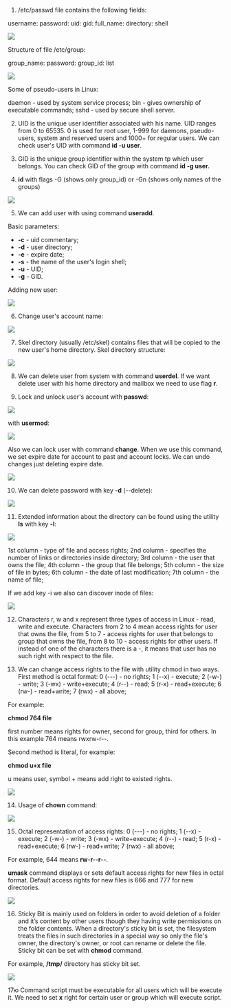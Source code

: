 1. /etc/passwd file contains the following fields:

username: password: uid: gid: full_name: directory: shell

![](./images/image1.png)

Structure of file /etc/group:

group_name: password: group_id: list

![](./images/image2.png)

Some of pseudo-users in Linux:

daemon - used by system service process;
bin - gives ownership of executable commands;
sshd - used by secure shell server.

2. UID is the unique user identifier associated with his name.
UID ranges from 0 to 65535. 0 is used for root user, 1-999 for daemons, pseudo-users, system and reserved users and 1000+ for regular users.
We can check user's UID with command **id -u user**.

3. GID is the unique group identifier within the system tp which user belongs.
You can check GID of the group with command **id -g user.**

4. **id** with flags -G (shows only group_id) or -Gn (shows only names of the groups)

![](./images/image3.png)

5. We can add user with using command **useradd**.

Basic parameters:
- **-c** - uid commentary;
- **-d** - user directory;
- **-e** - expire date;
- **-s** - the name of the user's login shell;
- **-u** - UID;
- **-g** - GID.

Adding new user:

![](./images/image4.png)

6. Change user's account name:

![](./images/image5.png)

7. Skel directory (usually /etc/skel) contains files that will be copied to the new user's home directory.
Skel directory structure:

![](./images/image6.png)

8. We can delete user from system with command **userdel**. If we want delete user with his home directory and mailbox we need to use flag **r**.

9. Lock and unlock user's account with **passwd**:

![](./images/image7.png)

with **usermod**:

![](./images/image8.png)

Also we can lock user with command **change**. When we use this command, we set expire date for account to past and account locks. We can undo changes just deleting expire date.

![](./images/image9.png)

10. We can delete password with key **-d** (--delete):

![](./images/image10.png)

11. Extended information about the directory can be found using the utility **ls** with key **-l**:

![](./images/image11.png)

1st column - type of file and access rights;
2nd column - specifies the number of links or directories inside directory;
3rd column - the user that owns the file;
4th column - the group that file belongs;
5th column - the size of file in bytes;
6th column - the date of last modification;
7th column - the name of file;

If we add key -i we also can discover inode of files:

![](./images/image12.png)

12. Characters r, w and x represent three types of access in Linux - read, write and execute. Characters from 2 to 4 mean access rights for user that owns the file,
from 5 to 7 - access rights for user that belongs to group that owns the file, from 8 to 10 - access rights for other users.
If instead of one of the characters there is a -, it means that user has no such right with respect to the file.

13. We can change access rights to the file with utility chmod in two ways. First method is octal format:
0 (---) - no rights;
1 (--x) - execute;
2 (-w-) - write; 3 (-wx) - write+execute;
4 (r--) - read;
5 (r-x) - read+execute;
6 (rw-) - read+write;
7 (rwx) - all above;

For example:

**chmod 764 file**

first number means rights for owner, second for group, third for others. In this example 764 means rwxrw-r--.

Second method is literal, for example:

**chmod u+x file**

u means user, symbol + means add right to existed rights.

![](./images/image13.png)

14. Usage of **chown** command:

![](./images/image14.png)

15. Octal representation of access rights:
0 (---) - no rights;
1 (--x) - execute;
2 (-w-) - write; 3 (-wx) - write+execute;
4 (r--) - read;
5 (r-x) - read+execute;
6 (rw-) - read+write;
7 (rwx) - all above;

For example, 644 means **rw-r--r--**.

**umask** command displays or sets default access rights for new files in octal format.
Default access rights for new files is 666 and 777 for new directories.

![](./images/image15.png)

16. Sticky Bit is mainly used on folders in order to avoid deletion of a folder and it’s content by other users though they having write permissions on the folder contents.
When a directory's sticky bit is set, the filesystem treats the files in such directories in a special way so only the file's owner,
the directory's owner, or root can rename or delete the file.
Sticky bit can be set with **chmod** command.

For example, **/tmp/** directory has sticky bit set.

![](./images/image16.png)

17ю Command script must be executable for all users which will be execute it. We need to set **x** right for certain user or group which will execute script.